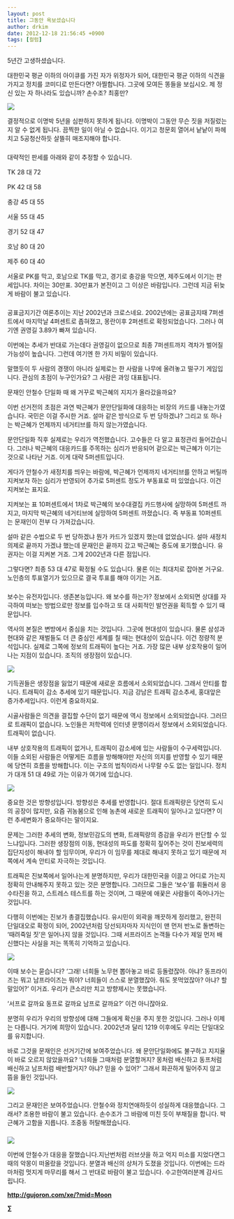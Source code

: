 ```yaml
---
layout: post
title: 그동안 욕보셨습니다
author: drkim
date: 2012-12-18 21:56:45 +0900
tags: [컬럼]
---
```

 5년간 고생하셨습니다. 

 대한민국 평균 이하의 아이큐를 가진 자가 위정자가 되어, 대한민국 평균 이하의 식견을 가지고 정치를 코미디로 만든다면? 아찔합니다. 그곳에 모여든 똥들을 보십시오. 제 정신 있는 자 하나라도 있습니까? 손수조? 최홍만? 



 ![](/files/attach/images/199/484/300/6ea7.jpg)



 결정적으로 이명박 5년을 심판하지 못하게 됩니다. 이명박이 그동안 무슨 짓을 저질렀는지 알 수 없게 됩니다. 끔찍한 일이 아닐 수 없습니다. 이기고 청문회 열어서 낱낱이 파헤치고 5공청산하듯 살뜰히 매조지해야 합니다. 

 ### 

 대략적인 판세를 아래와 같이 추정할 수 있습니다. 



TK 28 대 72 

PK 42 대 58 

충강 45 대 55 

서울 55 대 45 

경기 52 대 47 

호남 80 대 20 

제주 60 대 40 

 서울로 PK를 막고, 호남으로 TK를 막고, 경기로 충강을 막으면, 제주도에서 이기는 판세입니다. 차이는 30만표. 30만표가 본전이고 그 이상은 바람입니다. 그런데 지금 뒤늦게 바람이 불고 있습니다. 

 ### 

 공표금지기간 여론추이는 지난 2002년과 크로스네요. 2002년에는 공표금지때 7퍼센트에서 마지막날 4퍼센트로 좁혀졌고, 몽란이후 2퍼센트로 확정되었습니다. 그러나 여기엔 권영길 3.89가 빠져 있습니다. 

 이번에는 추세가 반대로 가는데다 권영길이 없으므로 최종 7퍼센트까지 격차가 벌어질 가능성이 높습니다. 그런데 여기엔 한 가지 비밀이 있습니다. 

 말했듯이 두 사람의 경쟁이 아니라 실제로는 한 사람을 나무에 올려놓고 떨구기 게임입니다. 관심의 초점이 누구인가요? 그 사람은 과잉 대표됩니다. 

 문재인 안철수 단일화 때 왜 거꾸로 박근혜의 지지가 올라갔을까요? 

 이번 선거전의 초점은 과연 박근혜가 문안단일화에 대응하는 비장의 카드를 내놓는가였습니다. 국민은 이걸 주시한 거죠. 설마 같은 방식으로 두 번 당하겠냐? 그리고 또 하나는 박근혜가 언제까지 네거티브를 하지 않는가였습니다. 

 문안단일화 직후 실제로는 우리가 역전했습니다. 고수들은 다 알고 표정관리 들어갔습니다. 그러나 박근혜의 대응카드를 주목하는 심리가 반응되어 겉으로는 박근혜가 이기는 것으로 나타난 거죠. 이게 대략 5퍼센트입니다. 

 게다가 안철수가 새정치를 띄우는 바람에, 박근혜가 언제까지 네거티브를 안하고 버틸까 지켜보자 하는 심리가 반영되어 추가로 5퍼센트 정도가 부동표로 떠 있었습니다. 이건 지켜보는 표지요. 

 지켜보는 표 10퍼센트에서 1차로 박근혜의 보수대결집 카드행사에 실망하여 5퍼센트 까지고, 마지막 박근혜의 네거티브에 실망하여 5퍼센트 까졌습니다. 즉 부동표 10퍼센트는 문재인이 전부 다 가져갔습니다. 

 설마 같은 수법으로 두 번 당하겠냐 뭔가 카드가 있겠지 했는데 없었습니다. 설마 새정치 의제로 끝까지 가겠냐 했는데 문재인은 끝까지 갔고 박근혜는 중도에 포기했습니다. 유권자는 이걸 지켜본 거죠. 그게 2002년과 다른 점입니다. 

 그렇다면? 최종 53 대 47로 확정될 수도 있습니다. 물론 이는 최대치로 잡아본 거구요. 노인층의 투표열기가 있으므로 결국 투표를 해야 이기는 거죠. 

 ### 

 보수는 유전자입니다. 생존본능입니다. 왜 보수를 하는가? 정보에서 소외되면 상대를 자극하여 떠보는 방법으로만 정보를 입수하고 또 대 사회적인 발언권을 획득할 수 있기 때문입니다. 



역사의 본질은 변방에서 중심을 치는 것입니다. 그곳에 현대성이 있습니다. 물론 삼성과 현대와 같은 재벌들도 더 큰 중심인 세계를 칠 때는 현대성이 있습니다. 이건 정량적 분석입니다. 실제로 그쪽에 정보의 트래픽이 높다는 거죠. 가장 많은 내부 상호작용이 일어나는 지점이 있습니다. 조직의 생장점이 있습니다. 





 ![](/files/attach/images/199/484/300/6098158_460s.jpg)



기득권들은 생장점을 잃었기 때문에 새로운 흐름에서 소외되었습니다. 그래서 안티를 합니다. 트래픽이 감소 추세에 있기 때문입니다. 지금 강남은 트래픽 감소추세, 홍대앞은 증가추세입니다. 이런게 중요하지요. 

 시골사람들은 의견을 결집할 수단이 없기 때문에 역시 정보에서 소외되었습니다. 그러므로 트래픽이 없습니다. 노인들은 저학력에 인터넷 문맹이라서 정보에서 소외되었습니다. 트래픽이 없습니다. 

 내부 상호작용의 트래픽이 없거나, 트래픽이 감소세에 있는 사람들이 수구세력입니다. 이들 소외된 사람들은 어떻게든 흐름을 방해해야만 자신의 의지를 반영할 수 있기 때문에 당연히 흐름을 방해합니다. 이는 구조의 법칙이라서 나무랄 수도 없는 일입니다. 정치가 대개 51 대 49로 가는 이유가 여기에 있습니다. 



  ![](/files/attach/images/199/484/300/88.jpg)

 중요한 것은 방향성입니다. 방향성은 추세를 반영합니다. 절대 트래픽량은 당연히 도시의 공장이 많지만, 요즘 귀농붐으로 인해 농촌에 새로운 트래픽이 일어나고 있다면? 이런 추세변화가 중요하다는 말이지요. 

 문제는 그러한 추세의 변화, 정보민감도의 변화, 트래픽량의 증감을 우리가 판단할 수 있느냐입니다. 그러한 생장점의 이동, 현대성의 파도를 정확히 짚어주는 것이 진보세력의 집단지성이 해내야 할 임무이며, 우리가 이 임무를 제대로 해내지 못하고 있기 때문에 저쪽에서 계속 안티로 자극하는 것입니다. 

 트래픽은 진보쪽에서 일어나는게 분명하지만, 우리가 대한민국을 이끌고 어디로 가는지 정확히 안내해주지 못하고 있는 것은 분명합니다. 그러므로 그들은 ‘보수’를 휘둘러서 응수타진을 하고, 스트레스 테스트를 하는 것이며, 그 때문에 애꿎은 사람들이 죽어나가는 것입니다. 

 다행히 이번에는 진보가 총결집했습니다. 유시민이 외곽을 깨끗하게 정리했고, 완전히 단일대오로 확정이 되어, 2002년처럼 당선되자마자 지식인이 맨 먼저 반노로 돌변하는 ‘때려죽일 짓’은 일어나지 않을 것입니다. 그때 서프라이즈 논객들 다수가 제일 먼저 배신했다는 사실을 저는 똑똑히 기억하고 있습니다. 



 ![](/files/attach/images/199/484/300/60.jpg)



이때 보수는 묻습니다? ‘그래! 너희들 노무현 뽑아놓고 바로 등돌렸잖아. 아냐? 동프라이즈는 뭐고 남프라이즈는 뭐야? 너희들이 스스로 분열했잖아. 줘도 못먹었잖아? 아냐? 할말있어?’ 이거죠. 우리가 큰소리만 치고 방향제시는 못했습니다.



‘서프로 갈까요 동프로 갈까요 남프로 갈까요?’ 이건 아니잖아요. 

 분명히 우리가 우리의 방향성에 대해 그들에게 확신을 주지 못한 것입니다. 그러나 이제는 다릅니다. 거기에 희망이 있습니다. 2002년과 달리 1219 이후에도 우리는 단일대오를 유지합니다. 



바로 그것을 문재인은 선거기간에 보여주었습니다. 왜 문안단일화에도 불구하고 지지율이 바로 오르지 않았을까요? ‘너희들 그때처럼 분열할꺼지? 몽처럼 배신하고 동프처럼 배신하고 남프처럼 배반할거지? 아냐? 믿을 수 있어?’ 그래서 화끈하게 밀어주지 않고 뜸을 들인 것입니다. 



 ![](/files/attach/images/199/484/300/84.JPG)



그리고 문재인은 보여주었습니다. 안철수와 정치연애하듯이 성실하게 대응했습니다. 그래서? 조용한 바람이 불고 있습니다. 손수조가 그 바람에 미친 듯이 부채질을 합니다. 박근혜가 고함을 지릅니다. 조중동 허탈해졌습니다. 

 ###

 
  



  ![](/files/attach/images/199/484/300/a84d.JPG)

 이번에 안철수가 대응을 잘했습니다.지난번처럼 러브샷을 하고 억지 미소를 지었다면그때의 악몽이 떠올랐을 것입니다. 분열과 배신의 상처가 도졌을 것입니다. 이번에는 드라마처럼 멋지게 마무리를 해서 그 반대로 바람이 불고 있습니다. 수고한여러분께 감사드립니다. 







**http://gujoron.com/xe/?mid=Moon**   


**∑**